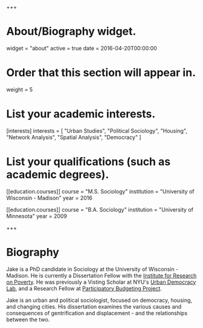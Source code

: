 +++
# About/Biography widget.
widget = "about"
active = true
date = 2016-04-20T00:00:00

# Order that this section will appear in.
weight = 5

# List your academic interests.
[interests]
  interests = [
    "Urban Studies",
    "Political Sociology",
    "Housing",
    "Network Analysis",
    "Spatial Analysis",
    "Democracy"
  ]

# List your qualifications (such as academic degrees).

[[education.courses]]
  course = "M.S. Sociology"
  institution = "University of Wisconsin - Madison"
  year = 2016

[[education.courses]]
  course = "B.A. Sociology"
  institution = "University of Minnesota"
  year = 2009
 
+++

# Biography

Jake is a PhD candidate in Sociology at the University of Wisconsin - Madison. He is currently a Dissertation Fellow with the [Institute for Research on Poverty](https://www.irp.wisc.edu/u-s-collaborative-of-poverty-centers-cpc/). He was previously a Visting Scholar at NYU's [Urban Democracy Lab](http://urbandemos.nyu.edu/), and a Research Fellow at [Participatory Budgeting Project](http://participatorybudgeting.org/).

Jake is an urban and political sociologist, focused on democracy, housing, and changing cities. His dissertation examines the various causes and consequences of gentrification and displacement - and the relationships between the two.